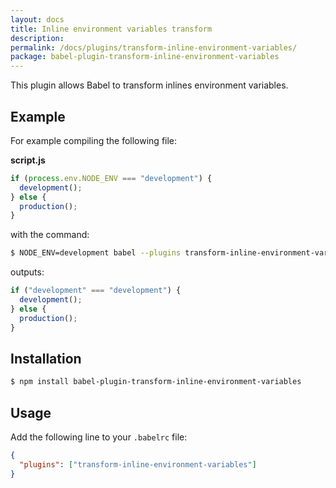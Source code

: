 ```yaml
---
layout: docs
title: Inline environment variables transform
description:
permalink: /docs/plugins/transform-inline-environment-variables/
package: babel-plugin-transform-inline-environment-variables
---
```


This plugin allows Babel to transform inlines environment variables.

## Example

For example compiling the following file:

**script.js**

```javascript
if (process.env.NODE_ENV === "development") {
  development();
} else {
  production();
}
```

with the command:

```sh
$ NODE_ENV=development babel --plugins transform-inline-environment-variables script.js
```

outputs:

```javascript
if ("development" === "development") {
  development();
} else {
  production();
}
```

## Installation

```sh
$ npm install babel-plugin-transform-inline-environment-variables
```

## Usage

Add the following line to your `.babelrc` file:

```json
{
  "plugins": ["transform-inline-environment-variables"]
}
```
